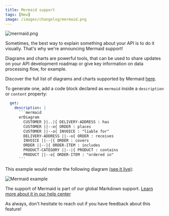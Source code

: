 ```yaml
---
title: Mermaid support 
tags: [New]
image: /images/changelog/mermaid.png
---
```


![mermaid.png](/images/changelog/mermaid.png)

Sometimes, the best way to explain something about your API is to do it visually. That's why we're announcing Mermaid support!

Diagrams and charts are powerful tools, that can be used to share updates on your API development roadmap or give key information on data processing flow, for example. 

Discover the full list of diagrams and charts supported by Mermaid [here](https://mermaid.js.org/syntax/flowchart.html).

To generate one, add a code block declared as `mermaid` inside a `description` or `content` property:

```yaml
  get:
    description: |
      ```mermaid
      erDiagram
        CUSTOMER }|..|{ DELIVERY-ADDRESS : has
        CUSTOMER ||--o{ ORDER : places
        CUSTOMER ||--o{ INVOICE : "liable for"
        DELIVERY-ADDRESS ||--o{ ORDER : receives
        INVOICE ||--|{ ORDER : covers
        ORDER ||--|{ ORDER-ITEM : includes
        PRODUCT-CATEGORY ||--|{ PRODUCT : contains
        PRODUCT ||--o{ ORDER-ITEM : "ordered in"
      ```
```
This example would render the following diagram [(see it live)](https://bump.sh/demo/doc/mermaid-demo/operation/operation-get-booking-parameter):

![Mermaid example](/images/changelog/mermaid-diagram.png)


The support of Mermaid is part of our global Markdown support. [Learn more about it in our help center](https://docs.bump.sh/help/documentation-experience/markdown-support/)

As always, don't hesitate to reach out if you have feedback about this feature!

